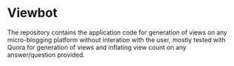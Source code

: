 # Viewbot
The repository contains the application code for generation of views on any micro-blogging platform without interation with the user, mostly tested with Quora for generation of views and inflating view count on any answer/question provided.
